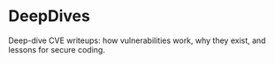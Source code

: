 # DeepDives
Deep-dive CVE writeups: how vulnerabilities work, why they exist, and lessons for secure coding.

